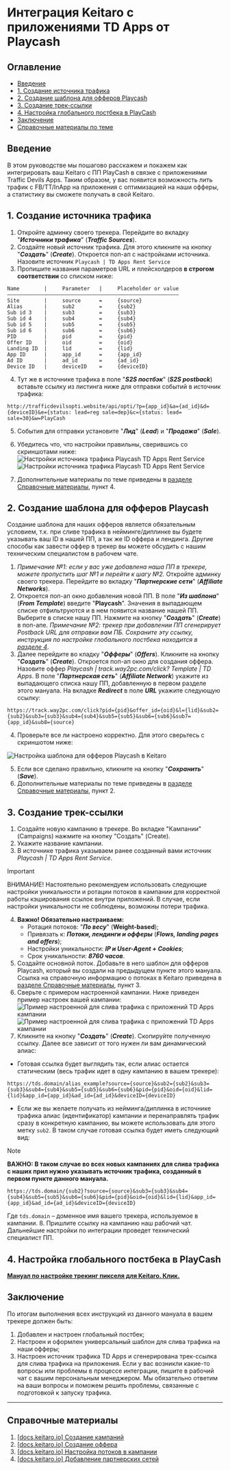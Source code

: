 # Интеграция Keitaro с приложениями TD Apps от Playcash 

## Оглавление
* [Введение](#introduction)
* [1. Создание источника трафика](#chapter-1)
* [2. Создание шаблона для офферов Playcash](#chapter-2)
* [3. Создание трек-ссылки](#chapter-3)
* [4. Настройка глобального постбека в PlayCash](#chapter-4)
* [Заключение](#conclusion)
* [Справочные материалы по теме](#docs)


## Введение <a name="introduction"></a>
В этом руководстве мы пошагово расскажем и покажем как интегрировать ваш Keitaro с ПП PlayCash в связке с приложениями Traffic Devils Apps. Таким образом, у вас появится возможность лить трафик с FB/TT/InApp на приложения с оптимизацией на наши офферы, а статистику вы сможете получать в свой Keitaro.


## 1. Создание источника трафика <a name="chapter-1"></a>

1. Откройте админку своего трекера. Перейдите во вкладку "_**Источники трафика**_" (_**Traffic Sources**_).
2. Создайте новый источник трафика. Для этого кликните на кнопку "_**Создать**_" (_**Create**_). Откроется поп-ап с настройками источника. Назовите источник `Playcash | TD Apps Rent Service`
3. Пропишите названия параметров URL и плейсхолдеров **в строгом соответствии** со списком ниже:
```
Name        |     Parameter   |     Placeholder or value
––––––––––––––––––––––––––––––––––––––––––––––––––––––––
Site        |     source      =     {source}
Alias       |     sub2        =     {sub2}
Sub id 3    |     sub3        =     {sub3}
Sub id 4    |     sub4        =     {sub4}
Sub id 5    |     sub5        =     {sub5}
Sub id 6    |     sub6        =     {sub6}
PID         |     pid         =     {pid}
Offer ID    |     oid         =     {oid}
Landing ID  |     lid         =     {lid}
App ID      |     app_id      =     {app_id}
Ad ID       |     ad_id       =     {ad_id}
Device ID   |     deviceID    =     {deviceID}
```

4. Тут же в источнике трафика в поле "_**S2S постбэк**_" (_**S2S postback**_) вставьте ссылку из листинга ниже для отправки событий в источник трафика:
```
http://trafficdevilsopti.website/api/opti/?p={app_id}&a={ad_id}&d={deviceID}&e={status: lead=reg sale=dep}&c={status: lead= sale=30}&w=PlayCash
```
5. События для отправки установите "_**Лид**_" (_**Lead**_) и "_**Продажа**_" (_**Sale**_).
6. Убедитесь что, что настройки правильны, сверившись со скриншотами ниже:
![Настройки источника трафика Playcash TD Apps Rent Service](assets/keitaro-td-apps/1.6_2.png)
![Настройки источника трафика Playcash TD Apps Rent Service](assets/keitaro-td-apps/1.6_1.png)

7. Дополнительные материалы по теме приведены в [разделе Справочные материалы](#docs), пункт 4.


## 2. Создание шаблона для офферов Playcash <a name="chapter-2"></a>
Создание шаблона для наших офферов является обязательным условием, т.к. при сливе трафика в нейминге/диплинке вы будете указывать ваш ID в нашей ПП, а так же ID оффера и лендинга. Другие способы как завести оффер в трекер вы можете обсудить с нашим техническим специалистом в рабочем чате.
1. _Примечание №1: если у вас уже добавлена наша ПП в трекере, можете пропустить шаг №1 и перейти к шагу №2._ Откройте админку своего трекера. Перейдите во вкладку "_**Партнерские сети**_" (_**Affiliate Networks**_).
2. Откроется поп-ап окно добавления новой ПП. В поле "_**Из шаблона**_" (_**From Template**_) введите "**Playcash**". Значения в выпадающем списке отфильтруются и в нем появится название нашей ПП. Выберите в списке нашу ПП. Нажмите на кнопку "_**Создать**_" (_**Create**_) в поп-апе. _Примечание №2: трекер при добавлении ПП сгенерирует Postback URL для отправки вам ПБ. Сохраните эту ссылку, инструкция по настройке глобального постбека находится в [разделе 4](#chapter-4)_.
3. Далее перейдите во кладку "_**Офферы**_" (_**Offers**_). Кликните на кнопку "_**Создать**_" (_**Create**_). Откроется поп-ап окно для создания оффера. Назовите оффер _Playcash | track.way2pc.com/click? Template | TD Apps_. В поле "_**Партнерская сеть**_" (_**Affiliate Network**_) укажите из выпадающего списка нашу ПП, добавленную в первом разделе этого мануала. На вкладке _**Redirect**_ в поле _**URL**_ укажите следующую ссылку:
```
https://track.way2pc.com/click?pid={pid}&offer_id={oid}&l={lid}&sub2={sub2}&sub3={sub3}&sub4={sub4}&sub5={sub5}&sub6={sub6}&sub7={app_id}&sub8={source}
```

4. Проверьте все ли настроено корректно. Для этого сверьтесь с скриншотом ниже:

![Настройка шаблона для офферов Playcash в Keitaro](assets/keitaro-td-apps/2.4.png)

5. Если все сделано правильно, кликните на кнопку "_**Сохранить**_" (_**Save**_).
6. Дополнительные материалы по теме приведены в [разделе Справочные материалы](#docs), пункт 2.


## 3. Создание трек-ссылки <a name="chapter-3"></a>

1. Создайте новую кампанию в трекере. Во вкладке "Кампании" (Campaigns) нажмите на кнопку "Создать" (Create).
2. Укажите название кампании.
3. В источнике трафика указываем ранее созданный вами источник _Playcash | TD Apps Rent Service_.
> [!IMPORTANT]
> ВНИМАНИЕ! Настоятельно рекомендуем использовать следующие настройки уникальности и ротации потоков в кампании для корректной работы кэширования ссылок внутри приложений. В случае, если настройки уникальности не соблюдены, возможны потери трафика.
4. **Важно! Обязательно настраиваем:**
   - Ротация потоков: "**_По весу_**" (**Weight-based**);
   - Привязать к: **_Потоки, лендинги и офферы_** (_**Flows, landing pages and offers**_);
   - Настройки уникальности: **_IP и User-Agent + Cookies_**;
   - Срок уникальности: **_8760 часов_**.
5. Создайте основной поток. Добавьте в него шаблон для офферов Playcash, который вы создали на предыдущем пункте этого мануала. Cсылка на справочную информацию о потоках в Keitaro приведена в [разделе Справочные материалы](#docs), пункт 3.
6. Сверьте с примером настроенной кампании. Ниже приведен пример настроек вашей кампании:
   ![Пример настроенной для слива трафика с приложений TD Apps кампании](assets/keitaro-td-apps/3.6_1.png)
   ![Пример настроенной для слива трафика с приложений TD Apps кампании](assets/keitaro-td-apps/3.6.png)
7. Кликните на кнопку "_**Создать**_" (_**Create**_). Скопируйте полученную ссылку. Далее все зависит от того нужен ли вам динамический алиас:
- Готовая ссылка будет выглядить так, если алиас остается статическим (весь трафик идет в одну кампанию в вашем трекере):
```
https://tds.domain/alias_example?source={source}&sub2={sub2}&sub3={sub3}&sub4={sub4}&sub5={sub5}&sub6={sub6}&pid={pid}&oid={oid}&lid={lid}&app_id={app_id}&ad_id={ad_id}&deviceID={deviceID}
```
- Если же вы желаете получать из нейминга/диплинка в источнике трафика алиас (идентификатор) кампании и перенаправлять трафик сразу в конкретную кампанию, вы можете использовать для этого метку `sub2`. В таком случае готовая ссылка будет иметь следующий вид:
> [!NOTE]
> **ВАЖНО: В таком случае во всех новых кампаниях для слива трафика с наших прил нужно указывать источник трафика, созданный в первом пункте данного мануала.**
```
https://tds.domain/{sub2}?source={source}&sub3={sub3}&sub4={sub4}&sub5={sub5}&sub6={sub6}&pid={pid}&oid={oid}&lid={lid}&app_id={app_id}&ad_id={ad_id}&deviceID={deviceID}
```
Где `tds.domain` – доменное имя вашего трекера, используемое в кампании.
8. Пришлите ссылку на кампанию наш рабочий чат. Дальнейшие настройки по интеграции проведет технический специалист ПП.


## 4. Настройка глобального постбека в PlayCash<a name="chapter-4"></a>
**[Мануал по настройке трекинг пикселя для Keitaro. Клик.](playcash-keitaro-tracking-pixel-setup.md)**


## Заключение <a name="conclusion"></a>
По итогам выполнения всех инструкций из данного мануала в вашем трекере должен быть:
1. Добавлен и настроен глобальный постбек;
2. Настроен и оформлен универсальный шаблон для слива трафика на наши офферы;
3. Настроен источник трафика TD Apps и сгенерирована трек-ссылка для слива трафика на приложения.
   Если у вас возникли какие-то вопросы или проблемы в процессе интеграции, пишите в рабочий чат с вашим персональным менеджером. Мы обязательно ответим на ваши вопросы и поможем решить проблемы, связанные с подготовкой к запуску трафика.

---

## Справочные материалы <a name="docs"></a>

1. [[docs.keitaro.io] Создание кампаний](https://docs.keitaro.io/ru/campaigns-and-streams/creating-campaign.html)
2. [[docs.keitaro.io] Создание оффера](https://docs.keitaro.io/ru/landing-pages-and-offers/creating-offer.html)
3. [[docs.keitaro.io] Настройка потоков в кампании](https://docs.keitaro.io/ru/campaigns-and-streams/streams.html)
4. [[docs.keitaro.io] Добавление партнерских сетей](https://docs.keitaro.io/ru/conversions-and-postback/adding-affiliate-networks.html)


